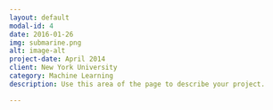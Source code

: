 ```yaml
---
layout: default
modal-id: 4
date: 2016-01-26
img: submarine.png
alt: image-alt
project-date: April 2014
client: New York University
category: Machine Learning
description: Use this area of the page to describe your project.

---
```

